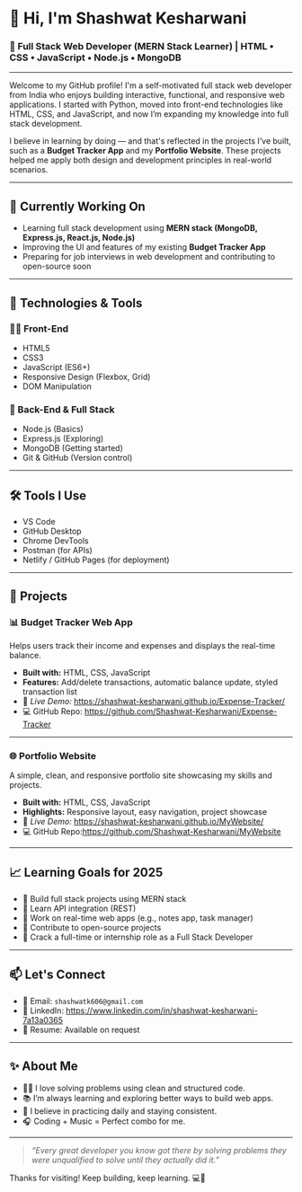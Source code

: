 # 👋 Hi, I'm Shashwat Kesharwani

### 🚀 Full Stack Web Developer (MERN Stack Learner) | HTML • CSS • JavaScript • Node.js • MongoDB

---

Welcome to my GitHub profile! I'm a self-motivated full stack web developer from India who enjoys building interactive, functional, and responsive web applications. I started with Python, moved into front-end technologies like HTML, CSS, and JavaScript, and now I’m expanding my knowledge into full stack development.

I believe in learning by doing — and that's reflected in the projects I’ve built, such as a **Budget Tracker App** and my **Portfolio Website**. These projects helped me apply both design and development principles in real-world scenarios.

---

## 🔭 Currently Working On

- Learning full stack development using **MERN stack (MongoDB, Express.js, React.js, Node.js)**
- Improving the UI and features of my existing **Budget Tracker App**
- Preparing for job interviews in web development and contributing to open-source soon

---

## 🌱 Technologies & Tools

### 🧑‍💻 Front-End
- HTML5
- CSS3
- JavaScript (ES6+)
- Responsive Design (Flexbox, Grid)
- DOM Manipulation

### 🧠 Back-End & Full Stack
- Node.js (Basics)
- Express.js (Exploring)
- MongoDB (Getting started)
- Git & GitHub (Version control)

---

## 🛠 Tools I Use
- VS Code
- GitHub Desktop
- Chrome DevTools
- Postman (for APIs)
- Netlify / GitHub Pages (for deployment)

---

## 💼 Projects

### 📊 Budget Tracker Web App  
Helps users track their income and expenses and displays the real-time balance.

- **Built with:** HTML, CSS, JavaScript  
- **Features:** Add/delete transactions, automatic balance update, styled transaction list  
- 🔗 *Live Demo:* https://shashwat-kesharwani.github.io/Expense-Tracker/
- 💻 GitHub Repo: https://github.com/Shashwat-Kesharwani/Expense-Tracker

---

### 🌐 Portfolio Website  
A simple, clean, and responsive portfolio site showcasing my skills and projects.

- **Built with:** HTML, CSS, JavaScript  
- **Highlights:** Responsive layout, easy navigation, project showcase  
- 🔗 *Live Demo:* https://shashwat-kesharwani.github.io/MyWebsite/ 
- 💻 GitHub Repo:https://github.com/Shashwat-Kesharwani/MyWebsite

---

## 📈 Learning Goals for 2025

- 🔹 Build full stack projects using MERN stack
- 🔹 Learn API integration (REST)
- 🔹 Work on real-time web apps (e.g., notes app, task manager)
- 🔹 Contribute to open-source projects
- 🔹 Crack a full-time or internship role as a Full Stack Developer

---

## 📫 Let's Connect

- 📧 Email: `shashwatk606@gmail.com`  
- 💼 LinkedIn: https://www.linkedin.com/in/shashwat-kesharwani-7a13a0365 
- 📝 Resume: Available on request

---

## ✨ About Me

- 👨‍💻 I love solving problems using clean and structured code.
- 📚 I’m always learning and exploring better ways to build web apps.
- 🔄 I believe in practicing daily and staying consistent.
- 🎧 Coding + Music = Perfect combo for me.

---

> *“Every great developer you know got there by solving problems they were unqualified to solve until they actually did it.”*

Thanks for visiting! Keep building, keep learning. 💻🚀
